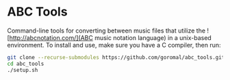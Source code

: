 # ABC Tools

Command-line tools for converting between music files that utilize the ![http://abcnotation.com/](ABC music notation language) in a unix-based environment. To install and use, make sure you have a C compiler, then run:

```bash
git clone --recurse-submodules https://github.com/goromal/abc_tools.git
cd abc_tools
./setup.sh
```
